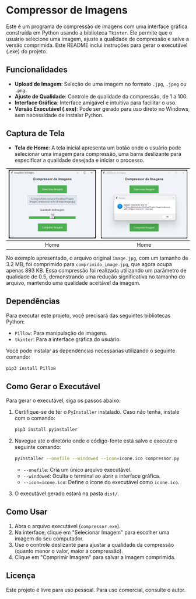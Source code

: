 # Compressor de Imagens

Este é um programa de compressão de imagens com uma interface gráfica construída em Python usando a biblioteca `Tkinter`. Ele permite que o usuário selecione uma imagem, ajuste a qualidade de compressão e salve a versão comprimida. Este README inclui instruções para gerar o executável (.exe) do projeto.

## Funcionalidades

- **Upload de Imagem**: Seleção de uma imagem no formato `.jpg`, `.jpeg` ou `.png`.
- **Ajuste de Qualidade**: Controle de qualidade da compressão, de 1 a 100.
- **Interface Gráfica**: Interface amigável e intuitiva para facilitar o uso.
- **Versão Executável (.exe)**: Pode ser gerado para uso direto no Windows, sem necessidade de instalar Python.

## Captura de Tela

- **Tela de Home**: A tela inicial apresenta um botão onde o usuário pode selecionar uma imagem para compressão, uma barra deslizante para especificar a qualidade desejada e iniciar o processo.

| ![Tela Inicial - Home ](imgs/home2.png) | ![Tela Inicial - Home ](imgs/home3.png) |
|:---------------------:|:--------------------:|
|         Home          |         Home         |

No exemplo apresentado, o arquivo original `image.jpg`, com um tamanho de 3.2 MB, foi comprimido para `comprimido_image.jpg`, que agora ocupa apenas 893 KB. Essa compressão foi realizada utilizando um parâmetro de qualidade de 0.5, demonstrando uma redução significativa no tamanho do arquivo, mantendo uma qualidade aceitável da imagem.

## Dependências

Para executar este projeto, você precisará das seguintes bibliotecas Python:

- `Pillow`: Para manipulação de imagens.
- `tkinter`: Para a interface gráfica do usuário.

Você pode instalar as dependências necessárias utilizando o seguinte comando:

```bash
pip3 install Pillow
```

## Como Gerar o Executável

Para gerar o executável, siga os passos abaixo:

1. Certifique-se de ter o `PyInstaller` instalado. Caso não tenha, instale com o comando:
   ```bash
   pip3 install pyinstaller
   ```

2. Navegue até o diretório onde o código-fonte está salvo e execute o seguinte comando:
   ```bash
   pyinstaller --onefile --windowed --icon=icone.ico compressor.py
   ```

   - `--onefile`: Cria um único arquivo executável.
   - `--windowed`: Oculta o terminal ao abrir a interface gráfica.
   - `--icon=icone.ico`: Define o ícone do executável como `icone.ico`.

3. O executável gerado estará na pasta `dist/`.

## Como Usar

1. Abra o arquivo executável (`compressor.exe`).
2. Na interface, clique em "Selecionar Imagem" para escolher uma imagem do seu computador.
3. Use o controle deslizante para ajustar a qualidade da compressão (quanto menor o valor, maior a compressão).
4. Clique em "Comprimir Imagem" para salvar a imagem comprimida.

## Licença

Este projeto é livre para uso pessoal. Para uso comercial, consulte o autor.

